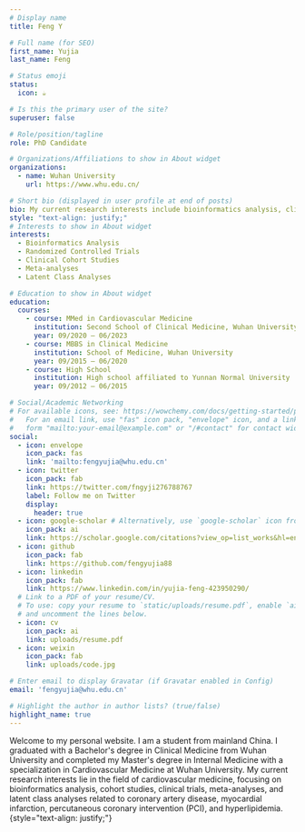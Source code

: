 ```yaml
---
# Display name
title: Feng Y

# Full name (for SEO)
first_name: Yujia
last_name: Feng

# Status emoji
status:
  icon: ☕️

# Is this the primary user of the site?
superuser: false

# Role/position/tagline
role: PhD Candidate

# Organizations/Affiliations to show in About widget
organizations:
  - name: Wuhan University
    url: https://www.whu.edu.cn/

# Short bio (displayed in user profile at end of posts)
bio: My current research interests include bioinformatics analysis, clinical cohort studies, clinical randomized controlled trials （RCTs), meta-analyses, and latent class analyses related to coronary artery disease, myocardial infarction, and hyperlipidemia.
style: "text-align: justify;"
# Interests to show in About widget
interests:
  - Bioinformatics Analysis
  - Randomized Controlled Trials
  - Clinical Cohort Studies
  - Meta-analyses
  - Latent Class Analyses

# Education to show in About widget
education:
  courses:
    - course: MMed in Cardiovascular Medicine
      institution: Second School of Clinical Medicine, Wuhan University
      year: 09/2020 – 06/2023
    - course: MBBS in Clinical Medicine
      institution: School of Medicine, Wuhan University
      year: 09/2015 – 06/2020
    - course: High School
      institution: High school affiliated to Yunnan Normal University
      year: 09/2012 – 06/2015

# Social/Academic Networking
# For available icons, see: https://wowchemy.com/docs/getting-started/page-builder/#icons
#   For an email link, use "fas" icon pack, "envelope" icon, and a link in the
#   form "mailto:your-email@example.com" or "/#contact" for contact widget.
social:
  - icon: envelope
    icon_pack: fas
    link: 'mailto:fengyujia@whu.edu.cn'
  - icon: twitter
    icon_pack: fab
    link: https://twitter.com/fngyji276788767
    label: Follow me on Twitter
    display:
      header: true
  - icon: google-scholar # Alternatively, use `google-scholar` icon from `ai` icon pack
    icon_pack: ai
    link: https://scholar.google.com/citations?view_op=list_works&hl=en&user=rXBaX0YAAAAJ&gmla=AP6z3OZCTstNTTjOK4o_cpHmS60fkZO-VKelMQXFbyeS6ItMH-cOvy5O54Egj0FUK3Kj9XQlXwDYza9MwK6VYCURCYbDkIwgEcSprvFVamQ
  - icon: github
    icon_pack: fab
    link: https://github.com/fengyujia88
  - icon: linkedin
    icon_pack: fab
    link: https://www.linkedin.com/in/yujia-feng-423950290/
  # Link to a PDF of your resume/CV.
  # To use: copy your resume to `static/uploads/resume.pdf`, enable `ai` icons in `params.yaml`,
  # and uncomment the lines below.
  - icon: cv
    icon_pack: ai
    link: uploads/resume.pdf
  - icon: weixin
    icon_pack: fab
    link: uploads/code.jpg 

# Enter email to display Gravatar (if Gravatar enabled in Config)
email: 'fengyujia@whu.edu.cn'

# Highlight the author in author lists? (true/false)
highlight_name: true
---
```


Welcome to my personal website. I am a student from mainland China. 
I graduated with a Bachelor's degree in Clinical Medicine from Wuhan University and completed my Master's degree in Internal Medicine with a specialization in Cardiovascular Medicine at Wuhan University. 
My current research interests lie in the field of cardiovascular medicine, focusing on bioinformatics analysis, cohort studies, clinical trials, meta-analyses, and latent class analyses related to coronary artery disease, myocardial infarction, percutaneous coronary intervention (PCI), and hyperlipidemia.
{style="text-align: justify;"}
